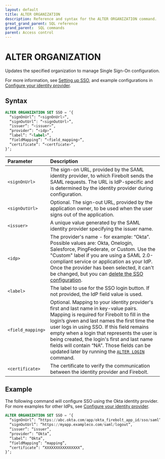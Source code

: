 ```yaml
---
layout: default
title: ALTER ORGANIZATION
description: Reference and syntax for the ALTER ORGANIZATION command.
great_grand_parent: SQL reference
grand_parent:  SQL commands
parent: Access control
---
```


# ALTER ORGANIZATION

Updates the specified organization to manage Single Sign-On configuration.

For more information, see [Setting up SSO](../../../Guides/managing-your-organization/sso/sso.md), and example configurations in [Configure your identity provider](../../../Guides/managing-your-organization/sso/configuring-idp-for-sso.md). 

## Syntax

```sql
ALTER ORGANIZATION SET SSO = ‘{
  “signOnUrl”: “<signOnUrl>”,
  “signOutUrl”: “<signOutUrl>”, 
  “issuer”: “<issuer>”,
  “provider”: “<idp>”,
  “label”: “<label>”,
  “fieldMapping”: “<field_mapping>”,
  “certificate”: “<certficate>”,
}’;
```

| Parameter | Description |
| :--- | :--- |
| `<signOnUrl>` | The sign-on URL, provided by the SAML identity provider, to which Firebolt sends the SAML requests. The URL is IdP-specific and is determined by the identity provider during configuration. |
| `<signOutUrl>` | Optional. The sign-out URL, provided by the application owner, to be used when the user signs out of the application. |
| `<issuer>` | A unique value generated by the SAML identity provider specifying the issuer name. |
| `<idp>` | The provider's name - for example: “Okta”. Possible values are: Okta, Onelogin, Salesforce, PingFederate, or Custom. Use the "Custom" label if you are using a SAML 2.0-compliant service or application as your IdP. Once the provider has been selected, it can't be changed, but you can [delete the SSO configuration](../../../Guides/managing-your-organization/sso/sso.md#delete-sso). |
| `<label>` | The label to use for the SSO login button. If not provided, the IdP field value is used. |
| `<field_mapping>` | Optional.  Mapping to your identity provider's first and last name in key-value pairs. Mapping is required for Firebolt to fill in the login’s given and last names the first time the user logs in using SSO. If this field remains empty when a login that represents the user is being created, the login's first and last name fields will contain “NA”. Those fields can be updated later by running the [`ALTER LOGIN`](../../../sql_reference/commands/access-control/alter-login.md) command. 
| `<certificate>` | The certificate to verify the communication between the identity provider and Firebolt. |


## Example

The following command will configure SSO using the Okta identity provider. For more examples for other IdPs, see [Configure your identity provider](../../../Guides/managing-your-organization//sso/configuring-idp-for-sso.md).

```sql
ALTER ORGANIZATION SET SSO = ‘{
  “signOnUrl”: “https://abc.okta.com/app/okta_firebolt_app_id/sso/saml”,
  “signOutUrl”: “https://myapp.exampleco.com/saml/logout”, 
  “issuer”: “issuer”,
  “provider”: “Okta”, 
  “label”: “Okta”,
  “fieldMapping”: “mapping”,
  “certificate”: “XXXXXXXXXXXXXXXX”,
}’;
```
